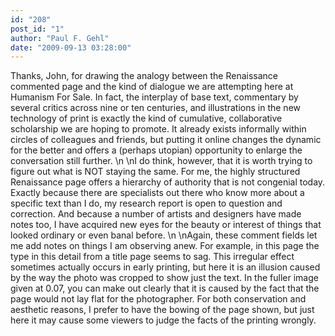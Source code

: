 ```yaml
---
id: "208"
post_id: "1"
author: "Paul F. Gehl"
date: "2009-09-13 03:28:00"
---
```

Thanks, John, for drawing the analogy between the Renaissance commented page and the kind of dialogue we are attempting here at Humanism For Sale. In fact, the interplay of base text, commentary by several critics across nine or ten centuries, and illustrations in the new technology of print is exactly the kind of cumulative, collaborative scholarship we are hoping to promote. It already exists informally within circles of colleagues and friends, but putting it online changes the dynamic for the better and offers a (perhaps utopian) opportunity to enlarge the conversation still further. \n\nI do think, however, that it is worth trying to figure out what is NOT staying the same. For me, the highly structured Renaissance page offers a hierarchy of authority that is not congenial today. Exactly because there are specialists out there who know more about a specific text than I do, my research report is open to question and correction. And because a number of artists and designers have made notes too, I have acquired new eyes for the beauty or interest of things that looked ordinary or even banal before.\n\nAgain, these comment fields let me add notes on things I am observing anew. For example, in this page the type in this detail from a title page seems to sag. This irregular effect sometimes actually occurs in early printing, but here it is an illusion caused by the way the photo was cropped to show just the text. In the fuller image given at 0.07, you can make out clearly that it is caused by the fact that the page would not lay flat for the photographer. For both conservation and aesthetic reasons, I prefer to have the bowing of the page shown, but just here it may cause some viewers to judge the facts of the printing wrongly.

